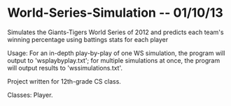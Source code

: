 World-Series-Simulation -- 01/10/13
=======================

Simulates the Giants-Tigers World Series of 2012 and predicts each team's winning percentage using battings stats for each player

Usage: For an in-depth play-by-play of one WS simulation, the program will output to 'wsplaybyplay.txt'; for multiple simulations at once, the program will output results to 'wssimulations.txt'. 

Project written for 12th-grade CS class.

Classes: Player.

